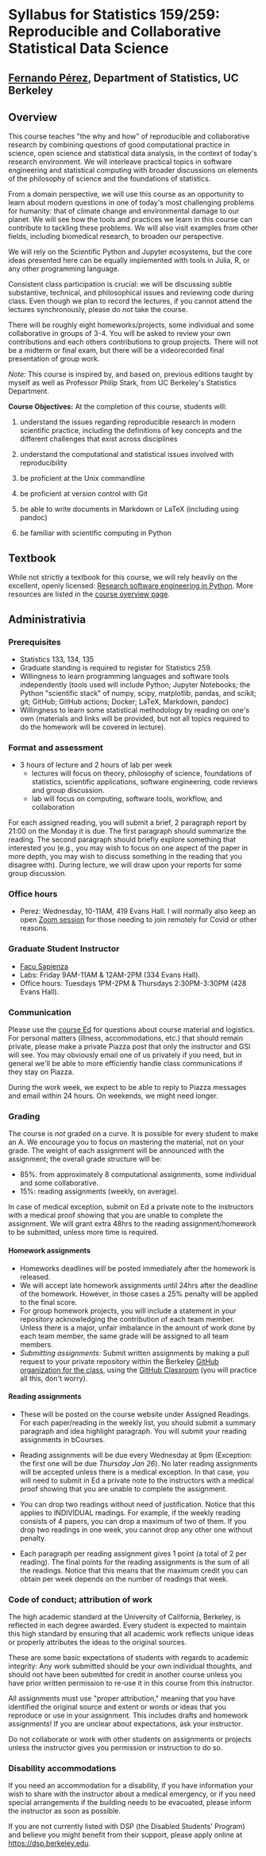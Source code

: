 # Syllabus for Statistics 159/259: Reproducible and Collaborative Statistical Data Science

## [Fernando Pérez](https://statistics.berkeley.edu/people/fernando-perez), Department of Statistics, UC Berkeley

## Overview

This course teaches "the why and how" of reproducible and collaborative research by combining questions of good computational practice in science, open science and statistical data analysis, in the context of today's research environment.  We will interleave practical topics in software engineering and statistical computing with broader discussions on elements of the
philosophy of science and the foundations of statistics.

From a domain perspective, we will use this course as an opportunity to learn about modern questions in one of today's most challenging problems for humanity: that of climate change and environmental damage to our planet. We will see how the tools and practices we learn in this course can contribute to tackling these problems.  We will also visit examples from other fields, including biomedical research, to broaden our perspective.

We will rely on the Scientific Python and Jupyter ecosystems, but the core ideas presented here can be equally implemented with tools in Julia, R, or any other programming language.

Consistent class participation is crucial: we will be discussing subtle substantive, technical, and philosophical issues and reviewing code during class. Even though we plan to record the lectures, if you cannot attend the lectures synchronously, please do *not* take the course.

There will be roughly eight homeworks/projects, some individual and some collaborative in groups of 3-4.
You will be asked to review your own contributions and each others contributions
to group projects.
There will not be a midterm or final exam, but there will be a videorecorded
final presentation of group work.

_Note:_ This course is inspired by, and based on, previous editions taught by myself as well as Professor Philip Stark, from UC Berkeley's Statistics Department.

**Course Objectives:** At the completion of this course, students will:

1.  understand the issues regarding reproducible research in modern
    scientific practice, including the definitions of key concepts and
    the different challenges that exist across disciplines

2.  understand the computational and statistical issues involved with
    reproducibility

3.  be proficient at the Unix commandline

4.  be proficient at version control with Git

5.  be able to write documents in Markdown or LaTeX (including using
    pandoc)

6.  be familiar with scientific computing in Python


## Textbook

While not strictly a textbook for this course, we will rely heavily on the excellent, openly licensed: [Research software engineering in Python](https://merely-useful.tech/py-rse). More resources are listed in the [course overview page](overview).

## Administrativia

### Prerequisites
+ Statistics 133, 134, 135
+ Graduate standing is required to register for Statistics 259.
+ Willingness to learn programming languages and software tools independently 
(tools used will include 
Python; Jupyter Notebooks; the Python "scientific stack" of
numpy, scipy, matplotlib, pandas, and scikit; git; GitHub; GitHub actions; 
Docker; LaTeX,
Markdown, pandoc)
+ Willingness to learn some statistical methodology by reading on one's own (materials and links
will be provided, but not all topics required to do the homework will be covered in lecture).

### Format and assessment
+ 3 hours of lecture and 2 hours of lab per week 
    - lectures will focus on theory, philosophy of science, foundations of statistics, scientific applications, software engineering, code reviews and group discussion.
    - lab will focus on computing, software tools, workflow, and collaboration

For each assigned reading, you will submit a brief, 2 paragraph report by 21:00 on the Monday it is due. The first paragraph should summarize the reading. The second paragraph should briefly explore something that interested you (e.g., you may wish to focus on one aspect of the paper in more depth, you may wish to discuss something in the reading that you disagree with).  During lecture, we will draw upon your reports for some group discussion.

### Office hours
+ Perez: Wednesday, 10-11AM, 419 Evans Hall. I will normally also keep an open [Zoom session](https://berkeley.zoom.us/j/91957788039?pwd=WE5UMGdUWGp0bFVUUXFFSS9DblhEUT09Meeting) for those needing to join remotely for Covid or other reasons.

### Graduate Student Instructor
+ [Facu Sapienza](mailto:fsapienza@berkeley.edu)
+ Labs: Friday 9AM-11AM & 12AM-2PM (334 Evans Hall).  
+ Office hours: Tuesdays 1PM-2PM & Thursdays 2:30PM-3:30PM (428 Evans Hall).

### Communication

Please use the [course Ed](https://edstem.org/us/courses/35870/discussion/) for questions about course material and logistics.
For personal matters (illness, accommodations, etc.) that should remain private, please make a private Piazza post that only the instructor and GSI will see. You may obviously email one of us privately if you need, but in general we'll be able to more efficiently handle class communications if they stay on Piazza.

During the work week, we expect to be able to reply to Piazza messages and email within 24 hours. On weekends, we might need longer.

### Grading

The course is *not* graded on a curve. It is possible for every student to make an A.
We encourage you to focus on mastering the material, not on your grade.
The weight of each assignment will be announced with the assignment; the overall grade structure will be:

+ 85%: from approximately 8 computational assignments, some individual and some collaborative.
+ 15%: reading assignments (weekly, on average).

In case of medical exception, submit on Ed a private note to the instructors with a medical proof showing that you are unable to complete the assignment. We will grant extra 48hrs to the reading assignment/homework to be submitted, unless more time is required.


#### Homework assignments 
 
 - Homeworks deadlines will be posted immediately after the homework is released. 
 - We will accept late homework assignments until 24hrs after the deadline of the homework. However, in those cases a 25% penalty will be applied to the final score. 
 - For group homework projects, you will include a statement in your repository acknowledging the contribution of each team member. Unless there is a major, unfair imbalance in the amount of work done by each team member, the same grade will be assigned to all team members.
 - _Submitting assignments:_ Submit written assignments by making a pull request
to your private repository within the Berkeley [GitHub organization for the class](https://github.berkeley.edu/stat-159-s23), using the [GitHub Classroom](https://classroom.github.com/classrooms/106109551-ucb-stat-159-s23-classroom) (you will practice all this, don't worry).


#### Reading assignments 

 - These will be posted on the course website under Assigned Readings. For each paper/reading in the weekly list, you should submit a summary paragraph and idea highlight paragraph. You will submit your reading assignments in bCourses.

 - Reading assignments will be due every Wednesday at 9pm (Exception: the first one will be due _Thursday Jan 26_). No later reading assignments will be accepted unless there is a medical exception. In that case, you will need to submit in Ed a private note to the instructors with a medical proof showing that you are unable to complete the assignment. 

- You can drop two readings without need of justification. Notice that this applies to INDIVIDUAL readings. For example, if the weekly reading consists of 4 papers, you can drop a maximum of two of them. If you drop two readings in one week, you cannot drop any other one without penalty. 

 - Each paragraph per reading assignment gives 1 point (a total of 2 per reading). The final points for the reading assignments is the sum of all the readings. Notice that this means that the maximum credit you can obtain per week depends on the number of readings that week.


### Code of conduct; attribution of work

The high academic standard at the University of California, Berkeley, is reflected in each degree awarded. 
Every student is expected to maintain this high standard by ensuring that all
academic work reflects unique ideas or properly attributes the ideas to the original sources.

These are some basic expectations of students with regards to academic integrity:
Any work submitted should be your own individual thoughts, and should not have been submitted
for credit in another course unless you have prior written permission to re-use it in this 
course from this instructor.

All assignments must use "proper attribution," meaning that you have identified the original
source and extent or words or ideas that you reproduce or use in your assignment.
This includes drafts and homework assignments!
If you are unclear about expectations, ask your instructor.

Do not collaborate or work with other students on assignments or projects unless the 
instructor gives you permission or instruction to do so.

### Disability accommodations
If you need an accommodation for a disability, if you have information your wish to share with 
the instructor about a medical emergency,
or if you need special arrangements if the building needs to be evacuated, please inform the 
instructor as soon as possible.

If you are not currently listed with DSP (the Disabled Students' Program) and believe you might 
benefit from their support, please apply online at https://dsp.berkeley.edu.
